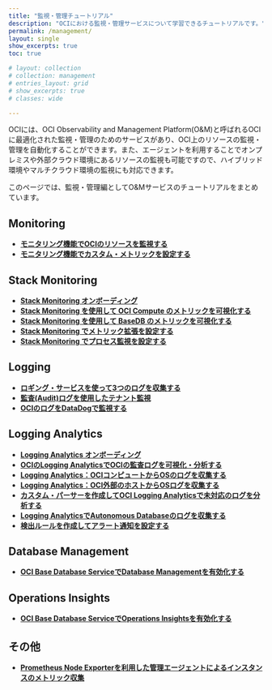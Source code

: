 ```yaml
---
title: "監視・管理チュートリアル"
description: "OCIにおける監視・管理サービスについて学習できるチュートリアルです。"
permalink: /management/
layout: single
show_excerpts: true
toc: true

# layout: collection
# collection: management
# entries_layout: grid
# show_excerpts: true
# classes: wide

---
```


OCIには、OCI Observability and Management Platform(O&M)と呼ばれるOCIに最適化された監視・管理のためのサービスがあり、OCI上のリソースの監視・管理を自動化することができます。また、エージェントを利用することでオンプレミスや外部クラウド環境にあるリソースの監視も可能ですので、ハイブリッド環境やマルチクラウド環境の監視にも対応できます。

このページでは、監視・管理編としてO&Mサービスのチュートリアルをまとめています。

## Monitoring
+ **[モニタリング機能でOCIのリソースを監視する](/ocitutorials/intermediates/monitoring-resources/)**
+ **[モニタリング機能でカスタム・メトリックを設定する](/ocitutorials/management/monitoring_custom_metric/)**


## Stack Monitoring
+ **[Stack Monitoring オンボーディング](/ocitutorials/management/stack_monitoring_onboarding/)**
+ **[Stack Monitoring を使用して OCI Compute のメトリックを可視化する](/ocitutorials/management/stack_monitoring_install/)**
+ **[Stack Monitoring を使用して BaseDB のメトリックを可視化する](/ocitutorials/management/stack_monitoring_basedb/)**
+ **[Stack Monitoring でメトリック拡張を設定する](/ocitutorials/management/stack_monitoring_metric_extention/)**
+ **[Stack Monitoring でプロセス監視を設定する](/ocitutorials/management/stack_monitoring_process_set/)**


## Logging
+ **[ロギング・サービスを使って3つのログを収集する](/ocitutorials/intermediates/using-logging/)**
+ **[監査(Audit)ログを使用したテナント監視](/ocitutorials/intermediates/serviceconnecterhub/)**
+ **[OCIのログをDataDogで監視する](/ocitutorials/management/logging_datadog/)**


## Logging Analytics
+ **[Logging Analytics オンボーディング](/ocitutorials/management/logginganalytics_onboarding/)**
+ **[OCIのLogging AnalyticsでOCIの監査ログを可視化・分析する](/ocitutorials/management/audit-log-analytics/)**
+ **[Logging Analytics：OCIコンピュートからOSのログを収集する](/ocitutorials/management/logginganalytics_logcollection4ocivm/)**
+ **[Logging Analytics：OCI外部のホストからOSログを収集する](/ocitutorials/management/logginganalytics_logcollection4externalhost/)**
+ **[カスタム・パーサーを作成してOCI Logging Analyticsで未対応のログを分析する](/ocitutorials/management/logginganalytics_customparser/)**
+ **[Logging AnalyticsでAutonomous Databaseのログを収集する](/ocitutorials/management/logginganalytics_adb_log/)**
+ **[検出ルールを作成してアラート通知を設定する](/ocitutorials/management/logginganalytics_detect_rule/)**


## Database Management
+ **[OCI Base Database ServiceでDatabase Managementを有効化する](/ocitutorials/management/dbcs-database-management/)**


## Operations Insights
+ **[OCI Base Database ServiceでOperations Insightsを有効化する](/ocitutorials/management/dbcs_operations_insights/)**


## その他
+ **[Prometheus Node Exporterを利用した管理エージェントによるインスタンスのメトリック収集](/ocitutorials/management/monitoring_prometheus/)**
